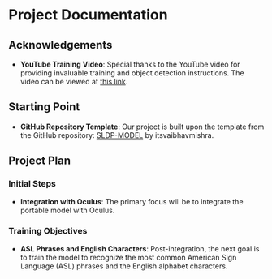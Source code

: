 # Project Documentation

## Acknowledgements

- **YouTube Training Video**: Special thanks to the YouTube video for providing invaluable training and object detection instructions. The video can be viewed at [this link](https://www.youtube.com/watch?v=pDXdlXlaCco).

## Starting Point

- **GitHub Repository Template**: Our project is built upon the template from the GitHub repository: [SLDP-MODEL](https://github.com/itsvaibhavmishra/SLDP-MODEL) by itsvaibhavmishra.

## Project Plan

### Initial Steps

- **Integration with Oculus**: The primary focus will be to integrate the portable model with Oculus.

### Training Objectives

- **ASL Phrases and English Characters**: Post-integration, the next goal is to train the model to recognize the most common American Sign Language (ASL) phrases and the English alphabet characters.
